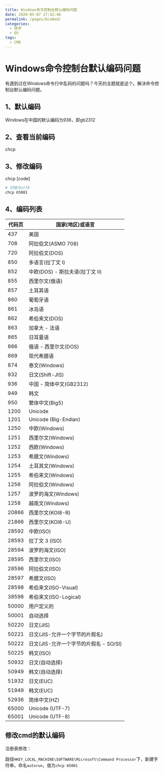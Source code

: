 ```yaml
---
title: Windows命令控制台默认编码问题
date: 2020-05-07 17:42:46
permalink: /pages/bca8ed/
categories:
  - 技术
  - OS
tags:
  - CMD
---
```



# Windows命令控制台默认编码问题

有遇到过在Windows命令行中乱码的问题吗？今天的主题就是这个。解决命令控制台默认编码问题。

## 1、默认编码

Windows在中国的默认编码为936，即gb2312

## 2、查看当前编码

chcp

## 3、修改编码

chcp [code]
```bash
# 切换为utf8
chcp 65001
```

## 4、编码列表

| 代码页 | 国家(地区)或语言                       |
| ------ | -------------------------------------- |
| 437    | 美国                                   |
| 708    | 阿拉伯文(ASMO 708)                     |
| 720    | 阿拉伯文(DOS)                          |
| 850    | 多语言(拉丁文 I)                       |
| 852    | 中欧(DOS) - 斯拉夫语(拉丁文 II)        |
| 855    | 西里尔文(俄语)                         |
| 857    | 土耳其语                               |
| 860    | 葡萄牙语                               |
| 861    | 冰岛语                                 |
| 862    | 希伯来文(DOS)                          |
| 863    | 加拿大 - 法语                          |
| 865    | 日耳曼语                               |
| 866    | 俄语 - 西里尔文(DOS)                   |
| 869    | 现代希腊语                             |
| 874    | 泰文(Windows)                          |
| 932    | 日文(Shift-JIS)                        |
| 936    | 中国 - 简体中文(GB2312)                |
| 949    | 韩文                                   |
| 950    | 繁体中文(Big5)                         |
| 1200   | Unicode                                |
| 1201   | Unicode (Big-Endian)                   |
| 1250   | 中欧(Windows)                          |
| 1251   | 西里尔文(Windows)                      |
| 1252   | 西欧(Windows)                          |
| 1253   | 希腊文(Windows)                        |
| 1254   | 土耳其文(Windows)                      |
| 1255   | 希伯来文(Windows)                      |
| 1256   | 阿拉伯文(Windows)                      |
| 1257   | 波罗的海文(Windows)                    |
| 1258   | 越南文(Windows)                        |
| 20866  | 西里尔文(KOI8-R)                       |
| 21866  | 西里尔文(KOI8-U)                       |
| 28592  | 中欧(ISO)                              |
| 28593  | 拉丁文 3 (ISO)                         |
| 28594  | 波罗的海文(ISO)                        |
| 28595  | 西里尔文(ISO)                          |
| 28596  | 阿拉伯文(ISO)                          |
| 28597  | 希腊文(ISO)                            |
| 28598  | 希伯来文(ISO-Visual)                   |
| 38598  | 希伯来文(ISO-Logical)                  |
| 50000  | 用户定义的                             |
| 50001  | 自动选择                               |
| 50220  | 日文(JIS)                              |
| 50221  | 日文(JIS-允许一个字节的片假名)         |
| 50222  | 日文(JIS-允许一个字节的片假名 - SO/SI) |
| 50225  | 韩文(ISO)                              |
| 50932  | 日文(自动选择)                         |
| 50949  | 韩文(自动选择)                         |
| 51932  | 日文(EUC)                              |
| 51949  | 韩文(EUC)                              |
| 52936  | 简体中文(HZ)                           |
| 65000  | Unicode (UTF-7)                        |
| 65001  | Unicode (UTF-8)                        |

## 修改cmd的默认编码

注册表修改：

路径`HKEY_LOCAL_MACHINE\SOFTWARE\Microsoft\Command Processor`下，新建字符串，命名`autorun`，值为`chcp 65001`

